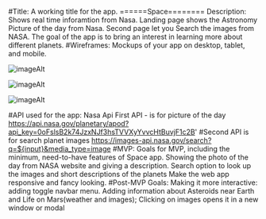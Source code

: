 #Title: A working title for the app. ======Space========
Description: Shows real time inforamtion from Nasa. Landing page shows the Astronomy Picture of the day from Nasa. Second page let you Search the images from NASA. The goal of the app is to bring an interest in learning more about different planets. 
#Wireframes: Mockups of your app on desktop, tablet, and mobile.

![imageAlt](https://imgur.com/28AEzPw.png)

![imageAlt](https://imgur.com/BrHZOf3.png)

![imageAlt](https://imgur.com/53zBSR2.png)



#API used for the app: Nasa Api
First API - is for picture of the day
https://api.nasa.gov/planetary/apod?api_key=0oFslsB2k74JzxNJf3hsTVVXyYvvcHtBuvjF1c2B'
#Second API is for search planet images
https://images-api.nasa.gov/search?q=${input}&media_type=image
#MVP: Goals for MVP, including the minimum, need-to-have features of Space app.
Showing the photo of the day from NASA website and giving a description.
Search option to look up the images and short descriptions of the planets
Make the web app responsive and fancy looking.
#Post-MVP Goals:
Making it more interactive: adding toggle navbar menu.  Adding information about Asteroids near Earth and Life on Mars(weather and images);
Clicking on images opens it in a new window or modal

